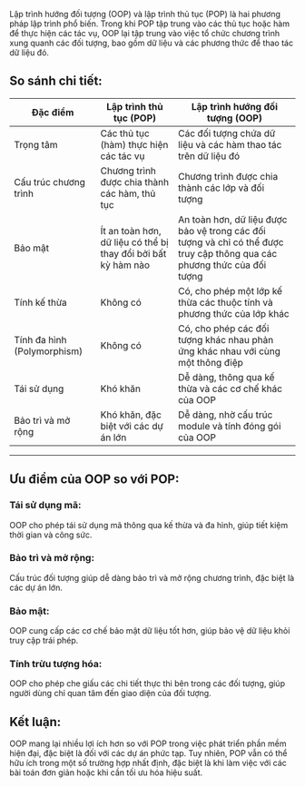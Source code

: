 Lập trình hướng đối tượng (OOP) và lập trình thủ tục (POP) là hai phương pháp lập trình phổ biến. Trong khi POP tập trung vào các thủ tục hoặc hàm để thực hiện các tác vụ, OOP lại tập trung vào việc tổ chức chương trình xung quanh các đối tượng, bao gồm dữ liệu và các phương thức để thao tác dữ liệu đó.

## So sánh chi tiết:

| Đặc điểm                    | Lập trình thủ tục (POP)                                       | Lập trình hướng đối tượng (OOP)                                                                                          |
| --------------------------- | ------------------------------------------------------------- | ------------------------------------------------------------------------------------------------------------------------ |
| Trọng tâm                   | Các thủ tục (hàm) thực hiện các tác vụ                        | Các đối tượng chứa dữ liệu và các hàm thao tác trên dữ liệu đó                                                           |
| Cấu trúc chương trình       | Chương trình được chia thành các hàm, thủ tục                 | Chương trình được chia thành các lớp và đối tượng                                                                        |
| Bảo mật                     | Ít an toàn hơn, dữ liệu có thể bị thay đổi bởi bất kỳ hàm nào | An toàn hơn, dữ liệu được bảo vệ trong các đối tượng và chỉ có thể được truy cập thông qua các phương thức của đối tượng |
| Tính kế thừa                | Không có                                                      | Có, cho phép một lớp kế thừa các thuộc tính và phương thức của lớp khác                                                  |
| Tính đa hình (Polymorphism) | Không có                                                      | Có, cho phép các đối tượng khác nhau phản ứng khác nhau với cùng một thông điệp                                          |
| Tái sử dụng                 | Khó khăn                                                      | Dễ dàng, thông qua kế thừa và các cơ chế khác của OOP                                                                    |
| Bảo trì và mở rộng          | Khó khăn, đặc biệt với các dự án lớn                          | Dễ dàng, nhờ cấu trúc module và tính đóng gói của OOP                                                                    |

---

## Ưu điểm của OOP so với POP:

### Tái sử dụng mã:

OOP cho phép tái sử dụng mã thông qua kế thừa và đa hình, giúp tiết kiệm thời gian và công sức.

### Bảo trì và mở rộng:

Cấu trúc đối tượng giúp dễ dàng bảo trì và mở rộng chương trình, đặc biệt là các dự án lớn.

### Bảo mật:

OOP cung cấp các cơ chế bảo mật dữ liệu tốt hơn, giúp bảo vệ dữ liệu khỏi truy cập trái phép.

### Tính trừu tượng hóa:

OOP cho phép che giấu các chi tiết thực thi bên trong các đối tượng, giúp người dùng chỉ quan tâm đến giao diện của đối tượng.

## Kết luận:

OOP mang lại nhiều lợi ích hơn so với POP trong việc phát triển phần mềm hiện đại, đặc biệt là đối với các dự án phức tạp. Tuy nhiên, POP vẫn có thể hữu ích trong một số trường hợp nhất định, đặc biệt là khi làm việc với các bài toán đơn giản hoặc khi cần tối ưu hóa hiệu suất.
